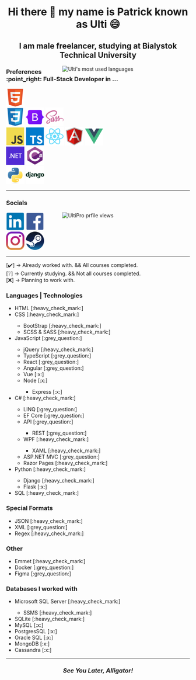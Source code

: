 <h1 align="center">Hi there 👋 my name is Patrick known as Ulti 😄</h1>

<h2 align="center">I am male freelancer, studying at Bialystok Technical University</h2>

<img src="https://github-readme-stats-sigma-five.vercel.app/api/top-langs/?username=UltiPro&langs_count=10" alt="Ulti's most used languages" align="right" width="350"/>

<h3>Preferences :point_right: Full-Stack Developer in ...</h3>

<a href="https://developer.mozilla.org/en-US/docs/Web/HTML"><img src="./icons/html5.svg" width="50"/></a><br/>
<a href="https://developer.mozilla.org/en-US/docs/Web/CSS"><img src="./icons/css3.svg" width="50"/></a> <a href="https://getbootstrap.com/"><img src="./icons/bootstrap5.svg" width="50"/></a> <a href="https://sass-lang.com/"><img src="./icons/sass.svg" width="50"/></a><br/>
<a href="https://developer.mozilla.org/en-US/docs/Web/JavaScript"><img src="./icons/javascript.svg" width="50"/></a> <a href="https://www.typescriptlang.org/"><img src="./icons/typescript.svg" width="50"/></a> <a href="https://react.dev/"><img src="./icons/react.svg" width="50"/></a> <a href="https://angular.io/"><img src="./icons/angular.svg" width="50"/></a> <a href="https://vuejs.org/"><img src="./icons/vue.svg" width="50"/></a><br/>
<a href="https://dotnet.microsoft.com/en-us/"><img src="./icons/dot-net.png" width="50"/></a> <a href="https://learn.microsoft.com/en-us/dotnet/csharp/"><img src="./icons/csharp.svg" width="50"/></a><br/>
<a href="https://www.python.org/"><img src="./icons/python.svg" width="50"/></a> <a href="https://www.djangoproject.com/"><img src="./icons/django.svg" width="50"/></a><br/>

<hr/>
  
### Socials

<img src="https://komarev.com/ghpvc/?username=UltiPro&label=Profile%20views&color=blueviolet&style=for-the-badge" alt="UltiPro prfile views" align="right" width="350" />

<a href="https://www.linkedin.com/in/patryk-w%C3%B3jtowicz-534b42270/"><img src="./icons/linkedin.svg" width="50"/></a>
<a href="https://www.facebook.com/patryk.ulti/"><img src="./icons/facebook.svg" width="50"/></a>
<a href="https://www.instagram.com/ulti_pl/"><img src="./icons/instagram.png" width="50"/></a>
<a href="https://steamcommunity.com/id/ulti_pro/"><img src="./icons/steam.png" width="50"/></a>

<hr/>

[:heavy_check_mark:] -> Already worked with. && All courses completed.<br/>
[:grey_question:] -> Currently studying. && Not all courses completed.<br/>
[:x:] -> Planning to work with.<br/>

### Languages | Technologies

<ul>
  <li>HTML [:heavy_check_mark:]</li>
  <li>CSS [:heavy_check_mark:]</li>
    <ul>
      <li>BootStrap [:heavy_check_mark:]</li>
      <li>SCSS & SASS [:heavy_check_mark:]</li>
    </ul>
  <li>JavaScript [:grey_question:]</li>
    <ul>
      <li>jQuery [:heavy_check_mark:]</li>
      <li>TypeScript [:grey_question:]</li>
      <li>React [:grey_question:]</li>
      <li>Angular [:grey_question:]</li>
      <li>Vue [:x:]</li>
      <li>Node [:x:]</li>
        <ul>
          <li>Express [:x:]</li>
        </ul>
    </ul>
  <li>C# [:heavy_check_mark:]</li>
     <ul>
        <li>LINQ [:grey_question:]</li>
        <li>EF Core [:grey_question:]</li>
        <li>API [:grey_question:]</li>
          <ul>
            <li>REST [:grey_question:]</li>
          </ul>
        <li>WPF [:heavy_check_mark:]</li>
          <ul>
            <li>XAML [:heavy_check_mark:]</li>
          </ul>
        <li>ASP.NET MVC [:grey_question:]</li>
        <li>Razor Pages [:heavy_check_mark:]</li>
     </ul>
  <li>Python [:heavy_check_mark:]</li>
     <ul>
        <li>Django [:heavy_check_mark:]</li>
        <li>Flask [:x:]</li>
     </ul>
  <li>SQL [:heavy_check_mark:]</li>
</ul>

### Special Formats

<ul>  
  <li>JSON [:heavy_check_mark:]</li>
  <li>XML [:grey_question:]</li>
  <li>Regex [:heavy_check_mark:]</li>
</ul>

### Other

<ul>
  <li>Emmet [:heavy_check_mark:]</li>
  <li>Docker [:grey_question:]</li>
  <li>Figma [:grey_question:]</li>
</ul>

### Databases I worked with

<ul>
  <li>Microsoft SQL Server [:heavy_check_mark:]</li>
    <ul>
      <li>SSMS [:heavy_check_mark:]</li>
    </ul>
  <li>SQLite [:heavy_check_mark:]</li>
  <li>MySQL [:x:]</li>
  <li>PostgresSQL [:x:]</li>
  <li>Oracle SQL [:x:]</li>
  <li>MongoDB [:x:]</li>
  <li>Cassandra [:x:]</li>
</ul>

<hr/>

<h3 align="center"><i>See You Later, Alligator!</i></h3>
